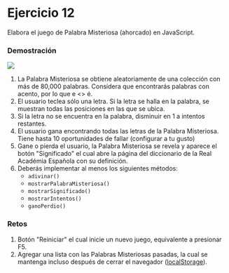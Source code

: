 # Ejercicio 12
Elabora el juego de Palabra Misteriosa (ahorcado) en JavaScript.

### Demostración
[![](https://img.youtube.com/vi/m3ZJx6z7reY/mqdefault.jpg)](https://youtu.be/m3ZJx6z7reY "Demostración")

1. La Palabra Misteriosa se obtiene aleatoriamente de una colección con más de 80,000 palabras. Considera que encontrarás palabras con acento, por lo que e <> é.
2. El usuario teclea sólo una letra. Si la letra se halla en la palabra, se muestran todas las posiciones en las que se ubica.
3. Si la letra no se encuentra en la palabra, disminuir en 1 a intentos restantes.
4. El usuario gana encontrando todas las letras de la Palabra Misteriosa. Tiene hasta 10 oportunidades de fallar (configurar a tu gusto)
5. Gane o pierda el usuario, la Palabra Misteriosa se revela y aparece el botón "Significado" el cual abre la página del diccionario de la Real Académia Española con su definición.
6. Deberás implementar al menos los siguientes métodos:
   * `adivinar()`
   * `mostrarPalabraMisteriosa()`
   * `mostrarSignificado()`
   * `mostrarIntentos()`
   * `ganoPerdio()`

### Retos

1. Botón "Reiniciar" el cual inicie un nuevo juego, equivalente a presionar F5.
2. Agregar una lista con las Palabras Misteriosas pasadas, la cual se mantenga incluso después de cerrar el navegador ([localStorage](https://developer.mozilla.org/es/docs/Web/API/API_de_almacenamiento_web/Usando_la_API_de_almacenamiento_web "Ver más sobre localStorage")).
